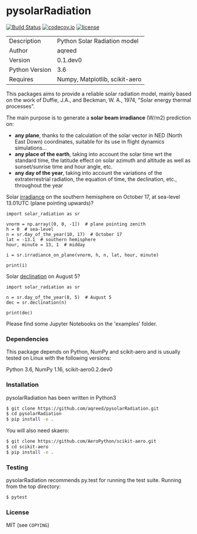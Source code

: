 # pysolarRadiation

[![Build Status](https://travis-ci.com/aqreed/pysolarRadiation.svg?branch=master)](https://travis-ci.com/aqreed/pysolarRadiation)
[![codecov.io](https://codecov.io/gh/aqreed/pysolarRadiation/branch/master/graph/badge.svg)](https://codecov.io/gh/aqreed/pysolarRadiation/branch/master)
[![license](https://img.shields.io/badge/license-MIT-blue.svg?style=flat-square)](https://github.com/aqreed/pysolarRadiation/raw/master/COPYING)

|  |  |
| ------ | ------ |
| Description | Python Solar Radiation model |
| Author | aqreed |
| Version | 0.1.dev0 |
| Python Version | 3.6 |
| Requires | Numpy, Matplotlib, scikit-aero |

This packages aims to provide a reliable solar radiation model, mainly based on the work of Duffie, J.A., and Beckman, W. A., 1974, "Solar energy thermal processes".

The main purpose is to generate a **solar beam irradiance** (W/m2) prediction on:
* **any plane**, thanks to the calculation of the solar vector in NED (North East Down) coordinates, suitable for its use in flight dynamics simulations...
* **any place of the earth**, taking into account the solar time wrt the standard time, the latitude effect on solar azimuth and altitude as well as sunset/sunrise time and hour angle, etc.
* **any day of the year**, taking into account the variations of the extraterrestrial radiation, the equation of time, the declination, etc., throughout the year

Solar [irradiance](https://en.wikipedia.org/wiki/Solar_irradiance) on the southern hemisphere on October 17, at sea-level 13.01UTC (plane pointing upwards)?

```
import solar_radiation as sr

vnorm = np.array([0, 0, -1])  # plane pointing zenith
h = 0  # sea-level
n = sr.day_of_the_year(10, 17)  # October 17
lat = -13.1  # southern hemisphere
hour, minute = 13, 1  # midday

i = sr.irradiance_on_plane(vnorm, h, n, lat, hour, minute)

print(i)
```

Solar [declination](https://en.wikipedia.org/wiki/Position_of_the_Sun#Declination_of_the_Sun_as_seen_from_Earth) on August 5?

```
import solar_radiation as sr

n = sr.day_of_the_year(8, 5)  # August 5
dec = sr.declination(n)

print(dec)
```

Please find some Jupyter Notebooks on the 'examples' folder.

### Dependencies

This package depends on Python, NumPy and scikit-aero and is usually tested on Linux with the following versions:

Python 3.6, NumPy 1.16, scikit-aero0.2.dev0

### Installation

pysolarRadiation has been written in Python3

```sh
$ git clone https://github.com/aqreed/pysolarRadiation.git
$ cd pysolarRadiation
$ pip install -e .
```

You will also need skaero:

```sh
$ git clone https://github.com/AeroPython/scikit-aero.git
$ cd scikit-aero
$ pip install -e .
```

### Testing

pysolarRadiation recommends py.test for running the test suite. Running from the top directory:

```sh
$ pytest
```

### License

MIT (see `COPYING`)